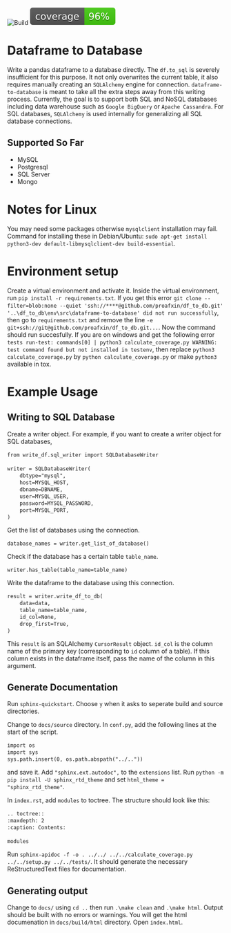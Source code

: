 ![Build](https://github.com/proafxin/df_to_db/actions/workflows/build.yml/badge.svg)
![codecov](https://github.com/proafxin/df_to_db/blob/develop/coverage.svg)

# Dataframe to Database

Write a pandas dataframe to a database directly. The `df.to_sql` is severely insufficient for this purpose. It not only overwrites the current table, it also requires manually creating an `SQLAlchemy` engine for connection. `dataframe-to-database` is meant to take all the extra steps away from this writing process. Currently, the goal is to support both SQL and NoSQL databases including data warehouse such as `Google BigQuery` or `Apache Cassandra`. For SQL databases, `SQLAlchemy` is used internally for generalizing all SQL database connections.

## Supported So Far
* MySQL
* Postgresql
* SQL Server
* Mongo


# Notes for Linux

You may need some packages otherwise `mysqlclient` installation may fail. Command for installing these in Debian/Ubuntu: `sudo apt-get install python3-dev default-libmysqlclient-dev build-essential`.


# Environment setup

Create a virtual environment and activate it. Inside the virtual environment, run `pip install -r requirements.txt`. If you get this error `git clone --filter=blob:none --quiet 'ssh://****@github.com/proafxin/df_to_db.git' '..\df_to_db\env\src\dataframe-to-database' did not run successfully`, then go to `requirements.txt` and remove the line `-e git+ssh://git@github.com/proafxin/df_to_db.git...`. Now the command should run succesfully. If you are on windows and get the following error `tests run-test: commands[0] | python3 calculate_coverage.py WARNING: test command found but not installed in testenv`, then replace `python3 calculate_coverage.py` by `python calculate_coverage.py` or make `python3` available in tox.

# Example Usage

## Writing to SQL Database

Create a writer object. For example, if you want to create a writer object for SQL databases,

    from write_df.sql_writer import SQLDatabaseWriter

    writer = SQLDatabaseWriter(
        dbtype="mysql",
        host=MYSQL_HOST,
        dbname=DBNAME,
        user=MYSQL_USER,
        password=MYSQL_PASSWORD,
        port=MYSQL_PORT,
    )

Get the list of databases using the connection.

    database_names = writer.get_list_of_database()

Check if the database has a certain table `table_name`.

    writer.has_table(table_name=table_name)

Write the dataframe to the database using this connection.

    result = writer.write_df_to_db(
        data=data,
        table_name=table_name,
        id_col=None,
        drop_first=True,
    )

This `result` is an SQLAlchemy `CursorResult` object. `id_col` is the column name of the primary key (corresponding to `id` column of a table). If this column exists in the dataframe itself, pass the name of the column in this argument.


## Generate Documentation


Run `sphinx-quickstart`. Choose `y` when it asks to seperate build and source directories.

Change to `docs/source` directory. In `conf.py`, add the following lines at the start of the script. 

    
    import os
    import sys
    sys.path.insert(0, os.path.abspath("../.."))
    
and save it. Add `"sphinx.ext.autodoc",` to the `extensions` list. Run `python -m pip install -U sphinx_rtd_theme` and set `html_theme = "sphinx_rtd_theme"`.

In `index.rst`, add `modules` to toctree. The structure should look like this:

    
    .. toctree::
    :maxdepth: 2
    :caption: Contents:

    modules
    

Run `sphinx-apidoc -f -o . ../../ ../../calculate_coverage.py  ../../setup.py ../../tests/`. It should generate the necessary ReStructuredText files for documentation.

## Generating output
Change to `docs/` using `cd ..` then run `.\make clean` and `.\make html`. Output should be built with no errors or warnings. You will get the html documenation in `docs/build/html` directory. Open `index.html`.
